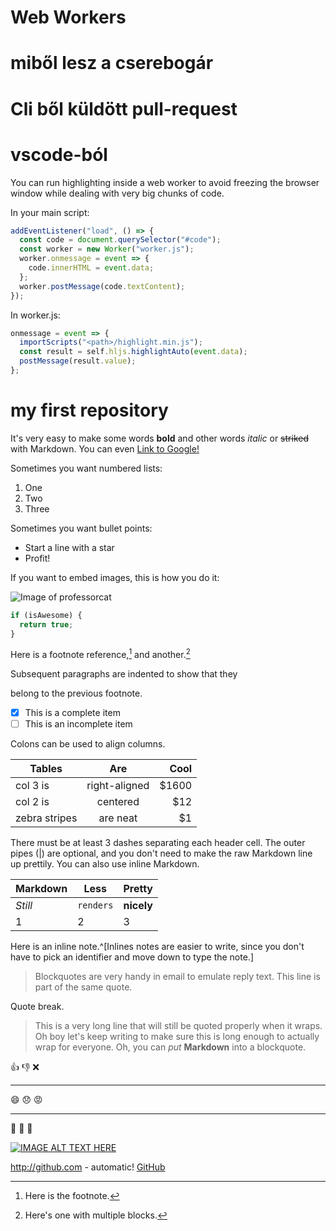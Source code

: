 # Web Workers
# miből lesz a cserebogár
#  Cli ből küldött pull-request 
# vscode-ból

You can run highlighting inside a web worker to avoid freezing the browser window while dealing with very big
chunks of code.

In your main script:

```javascript
addEventListener("load", () => {
  const code = document.querySelector("#code");
  const worker = new Worker("worker.js");
  worker.onmessage = event => {
    code.innerHTML = event.data;
  };
  worker.postMessage(code.textContent);
});
```

In worker.js:

```javascript
onmessage = event => {
  importScripts("<path>/highlight.min.js");
  const result = self.hljs.highlightAuto(event.data);
  postMessage(result.value);
};
```

# my first repository

It's very easy to make some words **bold** and other words _italic_ or ~~striked~~ with Markdown. You can even [Link to Google!](http://google.com)

Sometimes you want numbered lists:

1. One
1. Two
1. Three

Sometimes you want bullet points:

- Start a line with a star
- Profit!

If you want to embed images, this is how you do it:

![Image of professorcat](https://arajczy.duckdns.org/images/cat.png)

```javascript
if (isAwesome) {
  return true;
}
```

Here is a footnote reference,[^1] and another.[^longnote]

[^1]: Here is the footnote.
[^longnote]: Here's one with multiple blocks.

  Subsequent paragraphs are indented to show that they

belong to the previous footnote.

- [x] This is a complete item
- [ ] This is an incomplete item

Colons can be used to align columns.

| Tables        |      Are      |   Cool |
| ------------- | :-----------: | -----: |
| col 3 is      | right-aligned | \$1600 |
| col 2 is      |   centered    |   \$12 |
| zebra stripes |   are neat    |    \$1 |

There must be at least 3 dashes separating each header cell.
The outer pipes (|) are optional, and you don't need to make the
raw Markdown line up prettily. You can also use inline Markdown.

| Markdown | Less      | Pretty     |
| -------- | --------- | ---------- |
| _Still_  | `renders` | **nicely** |
| 1        | 2         | 3          |

Here is an inline note.^[Inlines notes are easier to write, since
you don't have to pick an identifier and move down to type the
note.]

> Blockquotes are very handy in email to emulate reply text.
> This line is part of the same quote.

Quote break.

> This is a very long line that will still be quoted properly when it wraps. Oh boy let's keep writing to make sure this is long enough to actually wrap for everyone. Oh, you can _put_ **Markdown** into a blockquote.

:+1: :-1: :x:

---

:smile: :disappointed: :rage:

---

:tada: :palm_tree: :hamburger:

[![IMAGE ALT TEXT HERE](http://img.youtube.com/vi/M6dXXPhk-3I/0.jpg)](https://www.youtube.com/watch?v=M6dXXPhk-3I)

http://github.com - automatic!
[GitHub](http://github.com)
